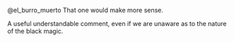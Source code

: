 @el_burro_muerto That one would make more sense.

A useful understandable comment, even if we are unaware as to the nature of the black magic.